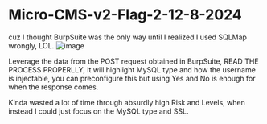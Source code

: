 # Micro-CMS-v2-Flag-2-12-8-2024
cuz I thought BurpSuite was the only way until I realized I used SQLMap wrongly, LOL.
![image](https://github.com/user-attachments/assets/1c181ce5-962a-496a-aa6c-aad16432a013)

Leverage the data from the POST request obtained in BurpSuite, READ THE PROCESS PROPERLLY, it will highlight MySQL type and how the username is injectable, you can preconfigure this but using Yes and No is enough for when the response comes.

Kinda wasted a lot of time through absurdly high Risk and Levels, when instead I could just focus on the MySQL type and SSL.
